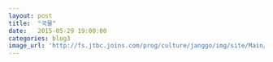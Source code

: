 ```yaml
---
layout: post
title:  "국물"
date:   2015-05-29 19:00:00
categories: blog3
image_url: 'http://fs.jtbc.joins.com/prog/culture/janggo/img/site/Main/20150417150343.jpg'
---
```

